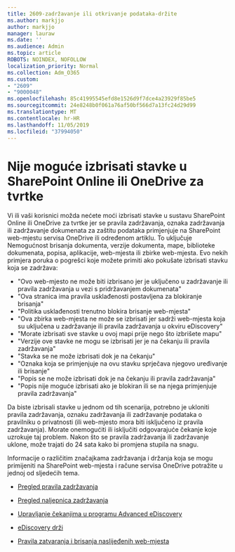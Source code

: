 ```yaml
---
title: 2609-zadržavanje ili otkrivanje podataka-držite
ms.author: markjjo
author: markjjo
manager: lauraw
ms.date: ''
ms.audience: Admin
ms.topic: article
ROBOTS: NOINDEX, NOFOLLOW
localization_priority: Normal
ms.collection: Adm_O365
ms.custom:
- "2609"
- "9000048"
ms.openlocfilehash: 85c41995545efd8e1526d9f7dce4a23929f85be5
ms.sourcegitcommit: 24e8248b0f061a76af50bf566d7a13fc24d29d99
ms.translationtype: MT
ms.contentlocale: hr-HR
ms.lasthandoff: 11/05/2019
ms.locfileid: "37994050"
---
```

# <a name="unable-to-delete-items-in-sharepoint-online-or-onedrive-for-business"></a>Nije moguće izbrisati stavke u SharePoint Online ili OneDrive za tvrtke

Vi ili vaši korisnici možda nećete moći izbrisati stavke u sustavu SharePoint Online ili OneDrive za tvrtke jer se pravila zadržavanja, oznaka zadržavanja ili zadržavanje dokumenata za zaštitu podataka primjenjuje na SharePoint web-mjestu servisa OneDrive ili određenom artiklu. To uključuje Nemogućnost brisanja dokumenta, verzije dokumenta, mape, biblioteke dokumenata, popisa, aplikacije, web-mjesta ili zbirke web-mjesta. Evo nekih primjera poruka o pogrešci koje možete primiti ako pokušate izbrisati stavku koja se zadržava:

- "Ovo web-mjesto ne može biti izbrisano jer je uključeno u zadržavanje ili pravila zadržavanja u vezi s pridržavanjem dokumenata"
- "Ova stranica ima pravila usklađenosti postavljena za blokiranje brisanja"
- "Politika usklađenosti trenutno blokira brisanje web-mjesta"
- "Ova zbirka web-mjesta ne može se izbrisati jer sadrži web-mjesta koja su uključena u zadržavanje ili pravila zadržavanja u okviru eDiscovery"
- "Morate izbrisati sve stavke u ovoj mapi prije nego što izbrišete mapu"
- "Verzije ove stavke ne mogu se izbrisati jer je na čekanju ili pravila zadržavanja"
- "Stavka se ne može izbrisati dok je na čekanju"
- "Oznaka koja se primjenjuje na ovu stavku sprječava njegovo uređivanje ili brisanje"
- "Popis se ne može izbrisati dok je na čekanju ili pravila zadržavanja"
- "Popis nije moguće izbrisati ako je blokiran ili se na njega primjenjuje pravila zadržavanja"

Da biste izbrisali stavke u jednom od tih scenarija, potrebno je ukloniti pravila zadržavanja, oznaku zadržavanja ili zadržavanje podataka o pravilniku o privatnosti (ili web-mjesto mora biti isključeno iz pravila zadržavanja). Morate onemogućiti ili isključiti odgovarajuće čekanje koje uzrokuje taj problem. Nakon što se pravila zadržavanja ili zadržavanje uklone, može trajati do 24 sata kako bi promjena stupila na snagu. 

Informacije o različitim značajkama zadržavanja i držanja koja se mogu primijeniti na SharePoint web-mjesta i račune servisa OneDrive potražite u jednoj od sljedećih tema.

- [Pregled pravila zadržavanja](https://docs.microsoft.com/microsoft-365/compliance/retention-policies)

- [Pregled naljepnica zadržavanja](https://docs.microsoft.com/microsoft-365/compliance/labels)

- [Upravljanje čekanjima u programu Advanced eDiscovery](https://docs.microsoft.com/microsoft-365/compliance/managing-holds)

- [eDiscovery drži](https://docs.microsoft.com/microsoft-365/compliance/ediscovery-cases#step-4-place-content-locations-on-hold)

- [Pravila zatvaranja i brisanja naslijeđenih web-mjesta](https://support.office.com/article/Use-policies-for-site-closure-and-deletion-A8280D82-27FD-48C5-9ADF-8A5431208BA5)
